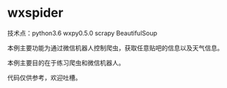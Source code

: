 # wxspider

技术点：python3.6 wxpy0.5.0 scrapy BeautifulSoup

本例主要功能为通过微信机器人控制爬虫，获取任意贴吧的信息以及天气信息。

本例主要目的在于练习爬虫和微信机器人。

代码仅供参考，欢迎吐槽。
